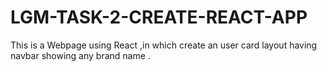 # LGM-TASK-2-CREATE-REACT-APP
This is a Webpage using React ,in which create an user card layout having navbar showing any brand name .
